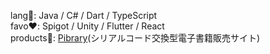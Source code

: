 lang:speech_balloon:: Java / C# / Dart / TypeScript  
favo:heart:: Spigot / Unity / Flutter / React  
products:iphone:: [Pibrary](https://pibrary.net/)(シリアルコード交換型電子書籍販売サイト)
